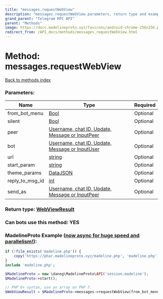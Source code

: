 ```yaml
---
title: "messages.requestWebView"
description: "messages.requestWebView parameters, return type and example"
grand_parent: "Telegram RPC API"
parent: "Methods"
image: https://docs.madelineproto.xyz/favicons/android-chrome-256x256.png
redirect_from: /API_docs/methods/messages_requestWebView.html
---
```

# Method: messages.requestWebView
[Back to methods index](index.html)



### Parameters:

| Name     |    Type       | Required |
|----------|---------------|----------|
|from\_bot\_menu|[Bool](/API_docs/types/Bool.html) | Optional|
|silent|[Bool](/API_docs/types/Bool.html) | Optional|
|peer|[Username, chat ID, Update, Message or InputPeer](/API_docs/types/InputPeer.html) | Optional|
|bot|[Username, chat ID, Update, Message or InputUser](/API_docs/types/InputUser.html) | Optional|
|url|[string](/API_docs/types/string.html) | Optional|
|start\_param|[string](/API_docs/types/string.html) | Optional|
|theme\_params|[DataJSON](/API_docs/types/DataJSON.html) | Optional|
|reply\_to\_msg\_id|[int](/API_docs/types/int.html) | Optional|
|send\_as|[Username, chat ID, Update, Message or InputPeer](/API_docs/types/InputPeer.html) | Optional|


### Return type: [WebViewResult](/API_docs/types/WebViewResult.html)

### Can bots use this method: **YES**


### MadelineProto Example ([now async for huge speed and parallelism!](https://docs.madelineproto.xyz/docs/ASYNC.html)):


```php
if (!file_exists('madeline.php')) {
    copy('https://phar.madelineproto.xyz/madeline.php', 'madeline.php');
}
include 'madeline.php';

$MadelineProto = new \danog\MadelineProto\API('session.madeline');
$MadelineProto->start();

// PHP 8+ syntax, use an array on PHP 7.
$WebViewResult = $MadelineProto->messages->requestWebView(from_bot_menu: Bool, silent: Bool, peer: InputPeer, bot: InputUser, url: 'string', start_param: 'string', theme_params: DataJSON, reply_to_msg_id: int, send_as: InputPeer, );
```

